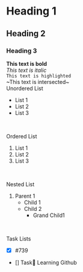 # Heading 1
## Heading 2
### Heading 3

**This text is bold**
</br>
_This text is italic_
</br>
`This text is highlighted`
</br>
~This text is intersected~
</br>
Unordered List
</br>

- List 1
- List 2
- List 3
</br>

Ordered List
1. List 1
2. List 2
3. List 3

</br>

Nested List
1. Parent 1
   - Child 1
   - Child 2
     - Grand Child1

</br>

Task Lists
- [x] #739
- [] Task:tada:
Learning Github

